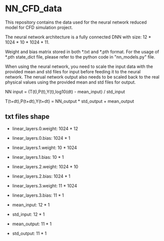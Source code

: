 # NN_CFD_data

This repository contains the data used for the neural network reduced model for CFD simulation project.

The neural network architecture is a fully connected DNN with size: 12 * 1024 * 10 * 1024 * 11.

Weight and bias matrix stored in both *.txt and *.pth format. For the usage of *.pth state_dict file, please refer to the python code in "nn_models.py" file.

When using the neural network, you need to scale the input data with the provided mean and std files for input before feeding it to the neural network. The nerual network output also needs to be scaled back to the real physical values using the provided mean and std files for output.

NN input = (T(t),P(t),Y(t),log10(dt) - mean_input) / std_input

T(t+dt),P(t+dt),Y(t+dt) = NN_output * std_output + mean_output

## txt files shape

- linear_layers.0.weight: 1024 * 12
- linear_layers.0.bias:   1024 * 1
- linear_layers.1.weight: 10 * 1024
- linear_layers.1.bias:   10 * 1
- linear_layers.2.weight: 1024 * 10
- linear_layers.2.bias:   1024 * 1
- linear_layers.3.weight: 11 * 1024
- linear_layers.3.bias:   11 * 1

- mean_input: 12 * 1
- std_input:  12 * 1
- mean_output: 11 * 1
- std_output:  11 * 1
